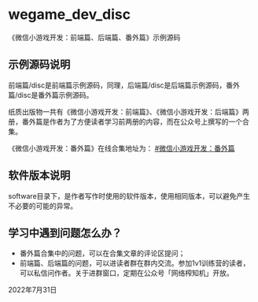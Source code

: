 # wegame_dev_disc
《微信小游戏开发：前端篇、后端篇、番外篇》示例源码

## 示例源码说明

前端篇/disc是前端篇示例源码，同理，后端篇/disc是后端篇示例源码，番外篇/disc是番外篇示例源码。

纸质出版物一共有《微信小游戏开发：前端篇》、《微信小游戏开发：后端篇》两册，番外篇是作者为了方便读者学习前两册的内容，而在公众号上撰写的一个合集。

《微信小游戏开发：番外篇》在线合集地址为：
[#微信小游戏开发：番外篇](https://mp.weixin.qq.com/mp/appmsgalbum?__biz=MzAwODIzMzU3Mw==&action=getalbum&album_id=2500506676496744451#wechat_redirect)

## 软件版本说明

software目录下，是作者写作时使用的软件版本，使用相同版本，可以避免产生不必要的可能的异常。

## 学习中遇到问题怎么办？

- 番外篇合集中的问题，可以在合集文章的评论区提问；
- 前端篇、后端篇的问题，可以进读者群在群内交流。参加1v1训练营的读者，可以私信问作者。关于进群窗口，定期在公众号「网络榨知机」开放。

2022年7月31日
